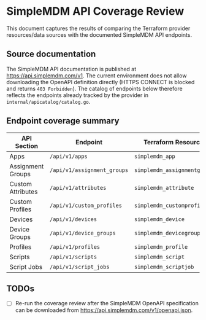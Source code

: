 # SimpleMDM API Coverage Review

This document captures the results of comparing the Terraform provider resources/data sources with the documented SimpleMDM API endpoints.

## Source documentation

The SimpleMDM API documentation is published at https://api.simplemdm.com/v1. The current environment does not allow downloading the OpenAPI definition directly (HTTPS CONNECT is blocked and returns `403 Forbidden`). The catalog of endpoints below therefore reflects the endpoints already tracked by the provider in `internal/apicatalog/catalog.go`.

## Endpoint coverage summary

| API Section | Endpoint | Terraform Resource | Terraform Data Source | Coverage Notes |
|-------------|----------|--------------------|-----------------------|----------------|
| Apps | `/api/v1/apps` | `simplemdm_app` | `simplemdm_app` | Covered |
| Assignment Groups | `/api/v1/assignment_groups` | `simplemdm_assignmentgroup` | `simplemdm_assignmentgroup` | Covered |
| Custom Attributes | `/api/v1/attributes` | `simplemdm_attribute` | `simplemdm_attribute` | Covered |
| Custom Profiles | `/api/v1/custom_profiles` | `simplemdm_customprofile` | `simplemdm_customprofile` | Covered |
| Devices | `/api/v1/devices` | `simplemdm_device` | `simplemdm_device` | Covered |
| Device Groups | `/api/v1/device_groups` | `simplemdm_devicegroup` | `simplemdm_devicegroup` | Covered |
| Profiles | `/api/v1/profiles` | `simplemdm_profile` | `simplemdm_profile` | Covered |
| Scripts | `/api/v1/scripts` | `simplemdm_script` | `simplemdm_script` | Covered |
| Script Jobs | `/api/v1/script_jobs` | `simplemdm_scriptjob` | `simplemdm_scriptjob` | Covered |

## TODOs

- [ ] Re-run the coverage review after the SimpleMDM OpenAPI specification can be downloaded from https://api.simplemdm.com/v1/openapi.json.

